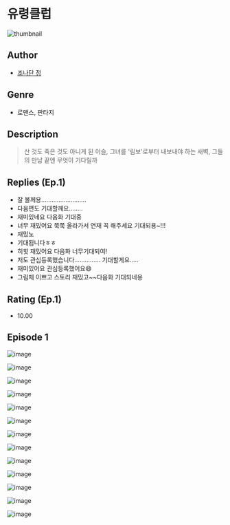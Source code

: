 # 유령클럽
![thumbnail](https://image-comic.pstatic.net/user_contents_data/challenge_comic/2023/05/23/290628/upload_3545002936204671032_480x623.jpeg)

## Author
- [조나단 정](https://comic.naver.com/artistTitle?id=290628)

## Genre
- 로맨스, 판타지

## Description
> 산 것도 죽은 것도 아니게 된 이슬, 그녀를 '림보'로부터 내보내야 하는 새벽, 그들의 만남 끝엔 무엇이 기다릴까

## Replies (Ep.1)
- 잘 볼께용..........................
- 다음편도 기대할께요........
- 재미있네요 다음화 기대중
- 너무 재밌어요 쭉쭉 올라가서 연재 꼭 해주세요 기대되용~!!!
- 재밌노
- 기대됩니다ㅎㅎ
- 히힛 재밌어요 다음화 너무기대되여!
- 저도 관심등록했습니다............... 기대할게요.....
- 재미있어요 관심등록했어요😄
- 그림체 이쁘고 스토리 재밌고~~다음화 기대되네용

## Rating (Ep.1)
- 10.00

## Episode 1
![image](https://image-comic.pstatic.net/user_contents_data/challenge_comic/2023/05/23/290628/upload_7149525122936889912.jpeg)

![image](https://image-comic.pstatic.net/user_contents_data/challenge_comic/2023/05/23/290628/upload_4122592886969885281.jpeg)

![image](https://image-comic.pstatic.net/user_contents_data/challenge_comic/2023/05/23/290628/upload_3689118120002533171.jpeg)

![image](https://image-comic.pstatic.net/user_contents_data/challenge_comic/2023/05/23/290628/upload_3906651002264379748.jpeg)

![image](https://image-comic.pstatic.net/user_contents_data/challenge_comic/2023/05/23/290628/upload_7162192584401629794.jpeg)

![image](https://image-comic.pstatic.net/user_contents_data/challenge_comic/2023/05/23/290628/upload_4062587937495410231.jpeg)

![image](https://image-comic.pstatic.net/user_contents_data/challenge_comic/2023/05/23/290628/upload_3919031318543151922.jpeg)

![image](https://image-comic.pstatic.net/user_contents_data/challenge_comic/2023/05/23/290628/upload_7292231815223784545.jpeg)

![image](https://image-comic.pstatic.net/user_contents_data/challenge_comic/2023/05/23/290628/upload_7147549489550995814.jpeg)

![image](https://image-comic.pstatic.net/user_contents_data/challenge_comic/2023/05/23/290628/upload_7004611887119296054.jpeg)

![image](https://image-comic.pstatic.net/user_contents_data/challenge_comic/2023/05/23/290628/upload_3559310871655232866.jpeg)

![image](https://image-comic.pstatic.net/user_contents_data/challenge_comic/2023/05/23/290628/upload_7233456523532580710.jpeg)

![image](https://image-comic.pstatic.net/user_contents_data/challenge_comic/2023/05/23/290628/upload_7148120144779568229.jpeg)
